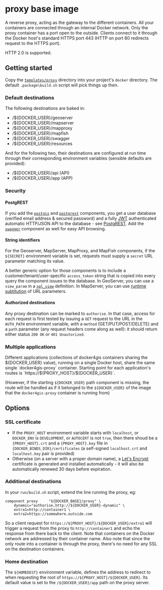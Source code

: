 # proxy base image

A reverse proxy, acting as the gateway to the different containers.
All your containers are connected through an internal Docker network.
Only the proxy container has a port open to the outside.
Clients connect to it through the Docker host's standard HTTPS port 443
(HTTP on port 80 redirects request to the HTTPS port).

HTTP 2.0 is supported.

## Getting started

Copy the [`templates/proxy`](/templates/proxy) directory into your project's `docker` directory.
The default `.package\build.sh` script will pick things up then.

### Default destinations

The following destinations are baked in:

- /${DOCKER_USER}/geoserver
- /${DOCKER_USER}/mapserver
- /${DOCKER_USER}/mapproxy
- /${DOCKER_USER}/mapfish
- /${DOCKER_USER}/swagger
- /${DOCKER_USER}/resources

And for the following two, their destinations are configured at run time
through their corresponding environment variables (sensible defaults are provided):

- /${DOCKER_USER}/api (API)
- /${DOCKER_USER}/app (APP)

### Security

#### PostgREST
If you add the [`postgis`](/templates/postgis) and [`postgrest`](/templates/postgrest)
components, you get a user database (verified email address & secured password)
and a fully [JWT](https://jwt.io/) authenticated automatic HTTP/JSON API
to the database - see [PostgREST](http://postgrest.org).
Add the [`swagger`](/templates/swagger) component as well for easy API browsing.

#### String identifiers
For the Geoserver, MapServer, MapProxy, and MapFish components, if the
`${SECRET}` environment variable is set, requests must supply a `secret`
URL parameter matching its value.

A better generic option for those components is to include a customer/tenant/user-specific
`access_token` string that is copied into every query the component issues to
the database.
In GeoServer, you can use a `view_param` in a [`sql_view`](https://docs.geoserver.org/stable/en/user/data/database/sqlview.html#parameterizing-sql-views)
definition.
In MapServer, you can use [runtime subtitution](https://mapserver.org/cgi/runsub.html)
of URL parameters.

#### Authorized destinations
Any proxy destination can be marked to `authorise`. In that case,
access for each request is first tested by issuing a `GET` request to the
URL in the `AUTH_PATH` environment variable, with a `method`
(GET/PUT/POST/DELETE) and a `path` parameter (any request headers come along
as well): it should return either status `200 OK` or `401 Unautorized`.

### Multiple applications

Different applications (collections of docker4gis containers sharing the ${DOCKER_USER} value),
running on a single Docker host, share the same single `docker4gis-proxy` container.
Starting point for each application's routes is `https://${PROXY_HOST}/${DOCKER_USER}`.

(However, if the starting `${DOCKER_USER}` path component is missing,
the route will be handled as if it belonged to the `${DOCKER_USER}` of
the image that the `docker4gis-proxy` container is running from)

## Options

### SSL certificate

- If the `PROXY_HOST` environment variable starts with `localhost`,
or `DOCKER_ENV` is `DEVELOPMENT`,
or `AUTOCERT` is not `true`,
then there shoud be a `{PROXY_HOST}.crt` and a `{PROXY_HOST}.key` file
in `{DOCKER_BINDS_DIR}/certificates` (a self-signed `localhost.crt` and
`localhost.key` pair is provided)
- Otherwise (on a server with a proper domain name), a
[Let's Encrypt](https://letsencrypt.org/) certificate is generated and
installed automatically - it will also be automatically renewed 30 days
before expiration.

### Additional destinations

In your `run/build.sh` script, extend the line running the proxy, eg:
```
component proxy     "${DOCKER_BASE}/proxy" \
	dynamic="authorise,http://${DOCKER_USER}-dynamic" \
	extra1=http://container1 \
	extra2=https://somewhere.outside.com
```
So a client request for `https://${PROXY_HOST}/${DOCKER_USER}/extra1` will trigger a request
from the proxy to `http://container1` and echo the response from there back to the client.
Note that containers on the Docker network are addressed by their container name.
Also note that since the only route into a container is through the proxy,
there's no need for any SSL on the destination containers.

### Home destination

The `${HOMEDEST}` environment variable, defines the address to redirect to
when requesting the root of `https://${PROXY_HOST}/${DOCKER_USER}`.
Its default value is set to the `/${DOCKER_USER}/app` path on the proxy server.

